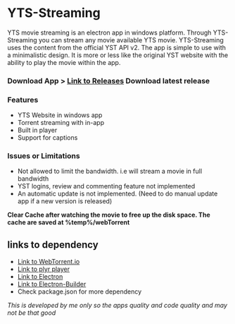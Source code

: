 # YTS-Streaming
 YTS movie streaming is an electron app in windows platform. Through YTS-Streaming you can stream any movie available YTS movie.
 YTS-Streaming uses the content from the official YST API v2. The app is simple to use with a minimalistic design. It is more or less like the original YST website with the ability to play the movie within the app.
 
 ### Download App > [Link to Releases](https://github.com/mbpn1/YTS-Streaming/releases) Download latest release
 
 ### Features
 - YTS Website in windows app
 - Torrent streaming with in-app
 - Built in player
 - Support for captions
 
 ### Issues or Limitations
 - Not allowed to limit the bandwidth. i.e will stream a movie in full bandwidth
 - YST logins, review and commenting feature not implemented
 - An automatic update is not implemented. (Need to do manual update app if a new version is released)

**Clear Cache after watching the movie to free up the disk space. The cache are saved at %temp%/webTorrent**

## links to dependency
- [Link to WebTorrent.io](http://webtorrent.io)
- [Link to plyr player](https://plyr.io/)
- [Link to Electron](https://www.electronjs.org/)
- [Link to Electron-Builder](https://github.com/electron-userland/electron-builder)
- Check package.json for more dependency


*This is developed by me only so the apps quality and code quality and may not be that good*

